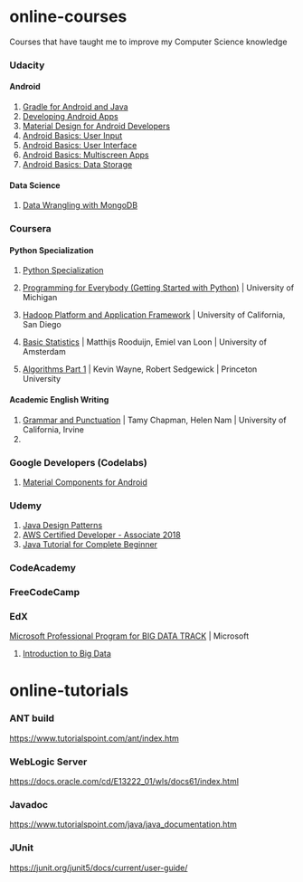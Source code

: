 # online-courses
Courses that have taught me to improve my Computer Science knowledge

### Udacity
#### Android
1. [Gradle for Android and Java](https://classroom.udacity.com/courses/ud867)
2. [Developing Android Apps](https://classroom.udacity.com/courses/ud851)
3. [Material Design for Android Developers](https://classroom.udacity.com/courses/ud862)
4. [Android Basics: User Input](https://classroom.udacity.com/courses/ud836)
5. [Android Basics: User Interface](https://classroom.udacity.com/courses/ud834)
6. [Android Basics: Multiscreen Apps](https://classroom.udacity.com/courses/ud839)
7. [Android Basics: Data Storage](https://classroom.udacity.com/courses/ud845)

#### Data Science
1. [Data Wrangling with MongoDB](https://classroom.udacity.com/courses/ud032)

### Coursera
#### Python Specialization
1. [Python Specialization](https://www.coursera.org/specializations/python)
  1. [Programming for Everybody (Getting Started with Python)](https://www.coursera.org/learn/python/home/welcome) | University of Michigan

1. [Hadoop Platform and Application Framework](https://www.coursera.org/learn/hadoop/home/welcome) | University of California, San Diego
2. [Basic Statistics](https://www.coursera.org/learn/basic-statistics/home/welcome) | Matthijs Rooduijn, Emiel van Loon | University of Amsterdam
3. [Algorithms Part 1](https://www.coursera.org/learn/algorithms-part1/) | Kevin Wayne, Robert Sedgewick | Princeton University

#### Academic English Writing
1. [Grammar and Punctuation](https://www.coursera.org/learn/grammar-punctuation/home/welcome) | Tamy Chapman, Helen Nam | University of California, Irvine
2. 


### Google Developers (Codelabs)
1. [Material Components for Android](https://codelabs.developers.google.com/codelabs/mdc-101-java/#0)

### Udemy
1. [Java Design Patterns](https://www.udemy.com/java-design-patterns-tutorial)
2. [AWS Certified Developer - Associate 2018](https://www.udemy.com/aws-certified-developer-associate)
3. [Java Tutorial for Complete Beginner](https://www.udemy.com/java-tutorial)
### CodeAcademy

### FreeCodeCamp

### EdX
[Microsoft Professional Program for BIG DATA TRACK](https://academy.microsoft.com/en-us/tracks/big-data) | Microsoft
  1. [Introduction to Big Data](https://courses.edx.org/courses/course-v1:Microsoft+DAT229x+1T2018a/course/)


# online-tutorials
### ANT build
https://www.tutorialspoint.com/ant/index.htm
### WebLogic Server
https://docs.oracle.com/cd/E13222_01/wls/docs61/index.html
### Javadoc
https://www.tutorialspoint.com/java/java_documentation.htm
### JUnit
https://junit.org/junit5/docs/current/user-guide/

